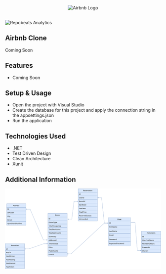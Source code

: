 <div align="center"> 
  <img src="https://upload.wikimedia.org/wikipedia/commons/thumb/6/69/Airbnb_Logo_B%C3%A9lo.svg/2560px-Airbnb_Logo_B%C3%A9lo.svg.png" width="300" alt="Airbnb Logo"/>
</div>

<br /> 

![Repobeats Analytics](https://repobeats.axiom.co/api/embed/c111c6557567817dcc0e5bc20cd8b572cc3859af.svg "Repobeats Analytics Image")

## Airbnb Clone
Coming Soon

## Features
- Coming Soon

## Setup & Usage
- Open the project with Visual Studio
- Create the database for this project and apply the connection string in the appsettings.json
- Run the application

## Technologies Used
- .NET
- Test Driven Design
- Clean Architecture
- Xunit
  
## Additional Information

![System Diagram](https://github.com/h4rdPL/airbnb/blob/main/diagram.svg)

